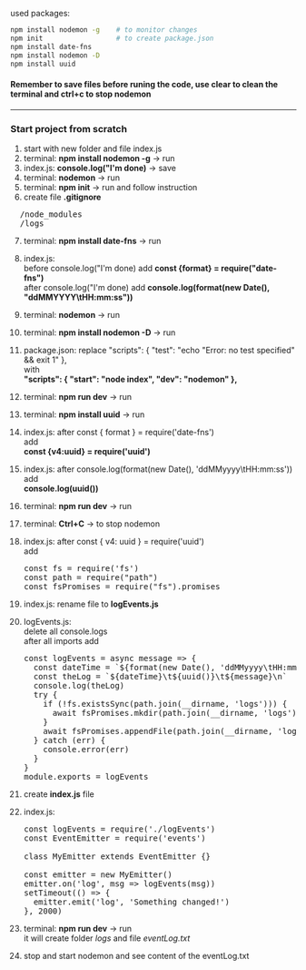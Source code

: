 used packages:

```bash
npm install nodemon -g    # to monitor changes
npm init                  # to create package.json
npm install date-fns
npm install nodemon -D
npm install uuid
```

#### Remember to save files before runing the code, use **clear** to clean the terminal and **ctrl+c** to stop nodemon

---

### Start project from scratch

1. start with new folder and file index.js
2. terminal: **npm install nodemon -g** -> run
3. index.js: **console.log("I'm done)** -> save
4. terminal: **nodemon** -> run
5. terminal: **npm init** -> run and follow instruction
6. create file **.gitignore**
<pre>
  /node_modules   
  /logs</pre>
7. terminal: **npm install date-fns** -> run
8. index.js:  
   before console.log("I'm done) add **const {format} = require("date-fns")**  
   after console.log("I'm done) add **console.log(format(new Date(), "ddMMYYYY\tHH:mm:ss"))**
9. terminal: **nodemon** -> run
10. terminal: **npm install nodemon -D** -> run
11. package.json: replace
    "scripts": {
    "test": "echo \"Error: no test specified\" && exit 1"
    },  
    with  
    **"scripts": {
    "start": "node index",
    "dev": "nodemon"
    },**
12. terminal: **npm run dev** -> run
13. terminal: **npm install uuid** -> run
14. index.js: after
    const { format } = require('date-fns')  
    add  
    **const {v4:uuid} = require('uuid')**
15. index.js: after
    console.log(format(new Date(), 'ddMMyyyy\tHH:mm:ss'))  
    add  
    **console.log(uuid())**
16. terminal: **npm run dev** -> run
17. terminal: **Ctrl+C** -> to stop nodemon
18. index.js: after
    const { v4: uuid } = require('uuid')  
    add
    <pre>const fs = require('fs')  
    const path = require("path")  
    const fsPromises = require("fs").promises</pre>
19. index.js: rename file to **logEvents.js**
20. logEvents.js:  
     delete all console.logs  
     after all imports add
     <pre>const logEvents = async message => {
      const dateTime = `${format(new Date(), 'ddMMyyyy\tHH:mm:ss')}`
      const theLog = `${dateTime}\t${uuid()}\t${message}\n`
      console.log(theLog)
      try {
        if (!fs.existsSync(path.join(__dirname, 'logs'))) {
          await fsPromises.mkdir(path.join(__dirname, 'logs'))
        }
        await fsPromises.appendFile(path.join(__dirname, 'logs', 'eventLog.txt'), theLog)
      } catch (err) {
        console.error(err)
      }
    }
    module.exports = logEvents</pre>
21. create **index.js** file
22. index.js:
    <pre>const logEvents = require('./logEvents')
    const EventEmitter = require('events')
    
    class MyEmitter extends EventEmitter {}
    
    const emitter = new MyEmitter()
    emitter.on('log', msg => logEvents(msg))
    setTimeout(() => {
      emitter.emit('log', 'Something changed!')
    }, 2000)</pre>

23. terminal: **npm run dev** -> run  
    it will create folder _logs_ and file _eventLog.txt_
24. stop and start nodemon and see content of the eventLog.txt
